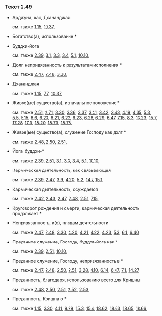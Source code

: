### Текст 2.49
	
- Арджуна, как, Дхананджая

	см. также  [1.15](../01/0115.md),  [10.37](../10/1037.md), 
	
- Богатство(а), использование *

	
- Буддхи-йога

	см. также  [2.39](../02/0239.md),  [3.1](../03/0301.md),  [3.3](../03/0303.md),  [3.4](../03/0304.md),  [5.1](../05/0501.md),  [10.10](../10/1010.md), 
	
- Долг, непривязанность к результатам исполнения *

	см. также  [2.47](../02/0247.md),  [2.48](../02/0248.md),  [3.30](../03/0330.md), 
	
- Дхананджая

	см. также  [1.15](../01/0115.md),  [7.7](../07/0707.md),  [10.37](../10/1037.md), 
	
- Живое(ые) существо(а), изначальное положение *

	см. также  [2.51](../02/0251.md),  [2.71](../02/0271.md),  [3.30](../03/0330.md),  [3.36](../03/0336.md),  [3.37](../03/0337.md),  [3.41](../03/0341.md),  [3.42](../03/0342.md),  [3.43](../03/0343.md),  [4.19](../04/0419.md),  [4.35](../04/0435.md),  [5.3](../05/0503.md),  [5.5](../05/0505.md),  [5.15](../05/0515.md),  [6.6](../06/0606.md),  [6.20](../06/0620.md),  [6.21](../06/0621.md),  [6.22](../06/0622.md),  [6.23](../06/0623.md),  [6.28](../06/0628.md),  [6.29](../06/0629.md),  [6.47](../06/0647.md),  [7.15](../07/0715.md),  [8.3](../08/0803.md),  [13.23](../13/1323.md),  [15.7](../15/1507.md),  [17.28](../17/1728.md),  [17.3](../17/1703.md),  [18.20](../18/1820.md),  [18.73](../18/1873.md),  [18.78](../18/1878.md), 
	
- Живое(ые) существо(а), служение Господу как долг *

	см. также  [2.48](../02/0248.md),  [2.50](../02/0250.md),  [2.51](../02/0251.md), 
	
- Йога, буддхи-*

	см. также  [2.39](../02/0239.md),  [2.51](../02/0251.md),  [3.1](../03/0301.md),  [3.3](../03/0303.md),  [3.4](../03/0304.md),  [5.1](../05/0501.md),  [10.10](../10/1010.md), 
	
- Кармическая деятельность, как связывающая

	см. также  [2.39](../02/0239.md),  [2.47](../02/0247.md),  [3.9](../03/0309.md),  [4.20](../04/0420.md),  [5.2](../05/0502.md),  [14.7](../14/1407.md),  [15.1](../15/1501.md), 
	
- Кармическая деятельность, осуждается

	см. также  [2.42](../02/0242.md),  [2.43](../02/0243.md),  [2.47](../02/0247.md),  [2.48](../02/0248.md),  [2.51](../02/0251.md),  [7.15](../07/0715.md), 
	
- Круговорот рождения и смерти, кармическая деятельность продолжает *

	
- Непривязанность, к(о), плодам деятельности

	см. также  [2.47](../02/0247.md),  [2.48](../02/0248.md),  [3.30](../03/0330.md),  [4.20](../04/0420.md),  [4.21](../04/0421.md),  [4.22](../04/0422.md),  [4.23](../04/0423.md),  [5.3](../05/0503.md),  [6.1](../06/0601.md),  [6.40](../06/0640.md), 
	
- Преданное служение, Господу, буддхи-йога как *

	см. также  [2.39](../02/0239.md),  [2.51](../02/0251.md),  [10.10](../10/1010.md), 
	
- Преданное служение, Господу, непривязанность в *

	см. также  [2.47](../02/0247.md),  [2.48](../02/0248.md),  [2.50](../02/0250.md),  [2.51](../02/0251.md),  [3.28](../03/0328.md),  [4.10](../04/0410.md),  [6.14](../06/0614.md),  [6.47](../06/0647.md),  [7.1](../07/0701.md),  [14.27](../14/1427.md), 
	
- Преданность, благодаря, использованию всего для Кришны

	см. также  [2.48](../02/0248.md),  [2.50](../02/0250.md),  [2.51](../02/0251.md),  [2.52](../02/0252.md),  [2.53](../02/0253.md), 
	
- Преданность, Кришна о *

	см. также  [1.15](../01/0115.md),  [3.30](../03/0330.md),  [4.11](../04/0411.md),  [9.29](../09/0929.md),  [15.3](../15/1503.md),  [15.4](../15/1504.md),  [18.62](../18/1862.md),  [18.63](../18/1863.md),  [18.65](../18/1865.md),  [18.66](../18/1866.md), 
